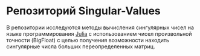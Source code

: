 # Репозиторий Singular-Values

 В репозитории исследуются методы вычисления сингулярных чисел на языке программирования [Julia](https://ru.wikipedia.org/wiki/Julia_(язык_программирования)) с использованием чисел произвольной точности (BigFloat) с целью получения возможности находить сингулярные числа больших переопределенных матриц.